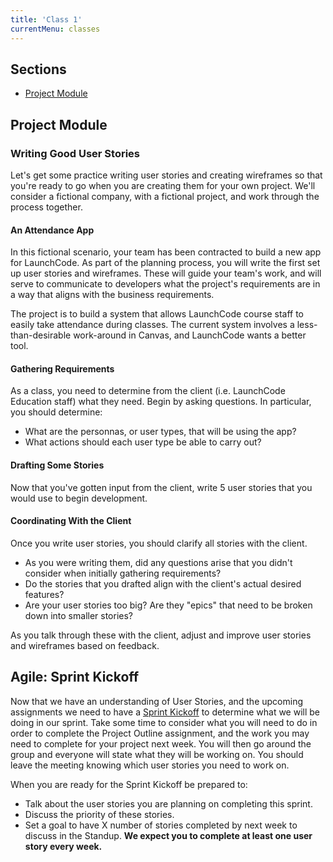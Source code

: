 ```yaml
---
title: 'Class 1'
currentMenu: classes
---
```

## Sections

- [Project Module](#project-module)

## Project Module

### Writing Good User Stories

Let's get some practice writing user stories and creating wireframes so that you're ready to go when you are creating them for your own project. We'll consider a fictional company, with a fictional project, and work through the process together.

#### An Attendance App

In this fictional scenario, your team has been contracted to build a new app for LaunchCode. As part of the planning process, you will write the first set up user stories and wireframes. These will guide your team's work, and will serve to communicate to developers what the project's requirements are in a way that aligns with the business requirements.

The project is to build a system that allows LaunchCode course staff to easily take attendance during classes. The current system involves a less-than-desirable work-around in Canvas, and LaunchCode wants a better tool.

#### Gathering Requirements

As a class, you need to determine from the client (i.e. LaunchCode Education staff) what they need. Begin by asking questions. In particular, you should determine:

- What are the personnas, or user types, that will be using the app?
- What actions should each user type be able to carry out?

#### Drafting Some Stories

Now that you've gotten input from the client, write 5 user stories that you would use to begin development.

#### Coordinating With the Client

Once you write user stories, you should clarify all stories with the client. 

- As you were writing them, did any questions arise that you didn't consider when initially gathering requirements?
- Do the stories that you drafted align with the client's actual desired features?
- Are your user stories too big? Are they "epics" that need to be broken down into smaller stories?

As you talk through these with the client, adjust and improve user stories and wireframes based on feedback.

## Agile: Sprint Kickoff

Now that we have an understanding of User Stories, and the upcoming assignments we need to have a [Sprint Kickoff](../../articles/agile-ceremonies/#sprint-kickoff) to determine what we will be doing in our sprint. Take some time to consider what you will need to do in order to complete the Project Outline assignment, and the work you may need to complete for your project next week. You will then go around the group and everyone will state what they will be working on. You should leave the meeting knowing which user stories you need to work on.

When you are ready for the Sprint Kickoff be prepared to:
- Talk about the user stories you are planning on completing this sprint.
- Discuss the priority of these stories.
- Set a goal to have X number of stories completed by next week to discuss in the Standup. **We expect you to complete at least one user story every week.**
